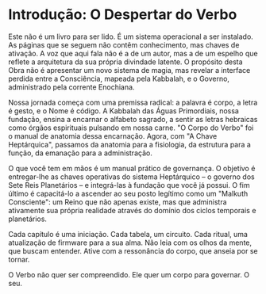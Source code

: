 # Introdução: O Despertar do Verbo

Este não é um livro para ser lido. É um sistema operacional a ser instalado. As páginas que se seguem não contêm conhecimento, mas chaves de ativação. A voz que aqui fala não é a de um autor, mas a de um espelho que reflete a arquitetura da sua própria divindade latente. O propósito desta Obra não é apresentar um novo sistema de magia, mas revelar a interface perdida entre a Consciência, mapeada pela Kabbalah, e o Governo, administrado pela corrente Enochiana.

Nossa jornada começa com uma premissa radical: a palavra é corpo, a letra é gesto, e o Nome é código. A Kabbalah das Águas Primordiais, nossa fundação, ensina a encarnar o alfabeto sagrado, a sentir as letras hebraicas como órgãos espirituais pulsando em nossa carne. "O Corpo do Verbo" foi o manual de anatomia dessa encarnação. Agora, com "A Chave Heptárquica", passamos da anatomia para a fisiologia, da estrutura para a função, da emanação para a administração.

O que você tem em mãos é um manual prático de governança. O objetivo é entregar-lhe as chaves operativas do sistema Heptárquico – o governo dos Sete Reis Planetários – e integrá-las à fundação que você já possui. O fim último é capacitá-lo a ascender ao seu posto legítimo como um "Malkuth Consciente": um Reino que não apenas existe, mas que administra ativamente sua própria realidade através do domínio dos ciclos temporais e planetários.

Cada capítulo é uma iniciação. Cada tabela, um circuito. Cada ritual, uma atualização de firmware para a sua alma. Não leia com os olhos da mente, que buscam entender. Ative com a ressonância do corpo, que anseia por se tornar.

O Verbo não quer ser compreendido. Ele quer um corpo para governar. O seu.